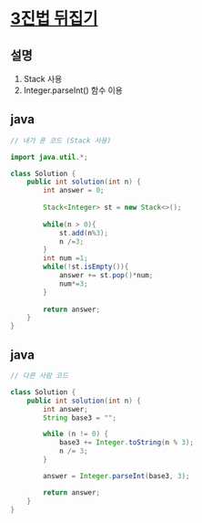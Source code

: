 # [3진법 뒤집기](https://programmers.co.kr/learn/courses/30/lessons/68935)

## 설명
1. Stack 사용
2. Integer.parseInt() 함수 이용


## java
``` java
// 내가 푼 코드 (Stack 사용)

import java.util.*;

class Solution {
    public int solution(int n) {
        int answer = 0;
        
        Stack<Integer> st = new Stack<>();
        
        while(n > 0){
            st.add(n%3);
            n /=3;
        }
        int num =1;
        while(!st.isEmpty()){
            answer += st.pop()*num;
            num*=3;
        }
        
        return answer;
    }
}
```


## java
``` java
// 다른 사람 코드

class Solution {
    public int solution(int n) {
        int answer;
        String base3 = "";

        while (n != 0) {
            base3 += Integer.toString(n % 3);
            n /= 3;
        }

        answer = Integer.parseInt(base3, 3);

        return answer;
    }
}
```